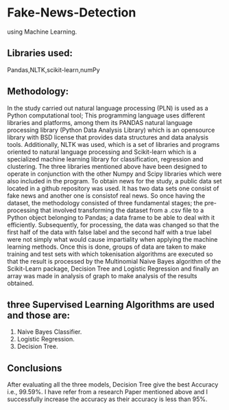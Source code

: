 # Fake-News-Detection
using Machine Learning.

## Libraries used:
Pandas,NLTK,scikit-learn,numPy

## Methodology:
In the study carried out natural language processing (PLN) is used as a Python computational tool; This programming language uses different libraries and platforms, among them its PANDAS natural language
processing library (Python Data Analysis Library) which is an opensource library with BSD license that provides data structures and data analysis tools. Additionally, NLTK was used, which is a set of libraries
and programs oriented to natural language processing and Scikit-learn which is a specialized machine learning library for classification, regression and clustering. The three libraries mentioned above have
been designed to operate in conjunction with the other Numpy and Scipy libraries which were also included in the program. To obtain news for the study, a public data set located in a github
repository was used. It has two data sets one consist of fake news and another one is consistof real news.
So once having the dataset, the methodology consisted of three fundamental stages; the pre-processing that involved transforming the dataset from a .csv file to a Python object belonging to Pandas; a data
frame to be able to deal with it efficiently. Subsequently, for processing, the data was changed so that the first half of the data with false label and the second half with a true label were not simply what would cause
impartiality when applying the machine learning methods. Once this is done, groups of data are taken to make training and test sets with which tokenisation algorithms are executed so that the result is processed by
the Multinomial Naive Bayes algorithm of the Scikit-Learn package, Decision Tree and Logistic Regression and finally an array was made in analysis of graph to make analysis of the results obtained.

## three Supervised Learning Algorithms are used and those are:
1. Naive Bayes Classifier.
2. Logistic Regression.
3. Decision Tree.

## Conclusions
After evaluating all the three models, Decision Tree give the best
Accuracy i.e., 99.59%. I have refer from a research
Paper mentioned above and I successfully increase the accuracy as their
accuracy is less than 95%.
